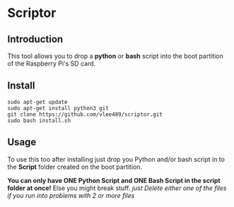 # Scriptor

## Introduction

This tool allows you to drop a **python** or **bash** script into the boot partition of the Raspberry Pi's SD card.

## Install

```
sudo apt-get update
sudo apt-get install python3 git
git clone https://github.com/vlee489/scriptor.git
sudo bash install.sh
```

## Usage

To use this too after installing just drop you Python and/or bash script in to the **Script** folder created on the boot partition.

**You can only have ONE Python Script and ONE Bash Script in the script folder at once!** Else you might break stuff. *just Delete either one of the files if you run into problems with 2 or more files*

